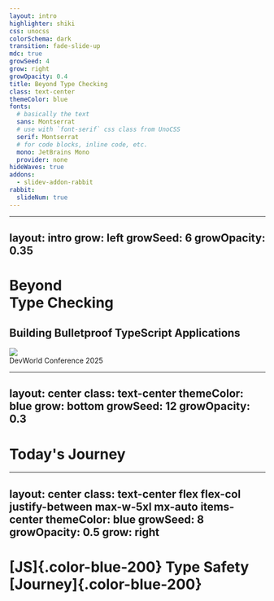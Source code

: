 ```yaml
---
layout: intro
highlighter: shiki
css: unocss
colorSchema: dark
transition: fade-slide-up
mdc: true
growSeed: 4
grow: right
growOpacity: 0.4
title: Beyond Type Checking
class: text-center
themeColor: blue
fonts:
  # basically the text
  sans: Montserrat
  # use with `font-serif` css class from UnoCSS
  serif: Montserrat
  # for code blocks, inline code, etc.
  mono: JetBrains Mono
  provider: none
hideWaves: true
addons:
  - slidev-addon-rabbit
rabbit:
  slideNum: true
---
```


---
layout: intro
grow: left
growSeed: 6
growOpacity: 0.35
---

<div class="relative pb-8">
  <h1 class="!text-8xl !leading-23 !mb-6"> Beyond <br> Type Checking </h1>

  <h2 color-blue-200 pb-4> Building <span v-mark.blue.highlight.delay300 color-white>Bulletproof</span> TypeScript Applications </h2>

  <div class="absolute top-[100%] left-0">
    <div><img src="/devworld-logo.png" class="h-12 pb-2"></div>
    <div text-sm opacity-75>DevWorld Conference 2025</div>
  </div>
</div>

<!--
Hello everyone, welcome to my talk about Beyond Type Checking!

I'm looking forward to sharing with you today how we can make our TypeScript applications truly bulletproof

Today, we'll bridge that gap together and learn to make [click] bulletproof applications together.
-->

---
layout: center
class: text-center
themeColor: blue
grow: bottom
growSeed: 12
growOpacity: 0.3
---

# Today's Journey

<div class="grid grid-cols-2 gap-4 mt-8 text-center">
  <Card
    v-click
    center
    color="yellow"
    icon="i-ph:warning-circle-duotone"
    iconCenter
    title="The Problem"
    subtitle="Limitations of compile-time type safety "
  />

  <Card
    v-click
    center
    color="blue"
    icon="i-logos-zod"
    iconCenter
    title="The Solution"
    subtitle="Runtime schema validation"
  />

  <Card
    v-click
    center
    color="purple"
    icon="i-ph:code-duotone"
    iconCenter
    title="Implementation"
    subtitle="Real-world examples"
  />

  <Card
    v-click
    center
    color="green"
    icon="i-ph:share-network-duotone"
    iconCenter
    title="Ecosystem"
    subtitle="Tools & adoption strategies"
  />
</div>

<!--
In this session, [click] we'll explore the compile-time safety limitations we face in TypeScript.

[click] I'll show how schema validation with Zod can help solve these problems.

[click] We'll look at real-world implementation examples to see these concepts in action.

[click] And we'll explore the broader ecosystem and strategies for adoption in your projects.
-->

---
layout: center
class: text-center flex flex-col justify-between max-w-5xl mx-auto items-center
themeColor: blue
growSeed: 8
growOpacity: 0.5
grow: right
---

# [JS]{.color-blue-200} Type Safety [Journey]{.color-blue-200}

<div class="relative flex justify-center mt-12">
  <!-- Timeline line -->
  <div v-click="1" class="absolute left-0 right-0 top-[66px] transform -translate-y-1/2 h-1px bg-white/20"></div>

  <!-- Timeline items -->
  <div class="flex justify-between items-center">
    <div v-click class="timeline-item">
      <div class="icon-container bg-yellow-400">
        <div i-vscode-icons:file-type-js-official class="text-6xl" />
      </div>
      <div class="timeline-label">
        JavaScript's<br>"Trust Me" Era
      </div>
    </div>
    <div v-click class="timeline-item">
      <div class="icon-container bg-blue-400">
        <div i-vscode-icons:file-type-typescript-official class="text-6xl" />
      </div>
      <div class="timeline-label">TypeScript<br>Compile-Time Safety</div>
    </div>
    <div v-click class="timeline-item">
      <div class="icon-container bg-red-400">
        <div i-ph:shield-warning class="text-6xl" />
      </div>
      <div class="timeline-label">Runtime<br>Safety Gap</div>
    </div>
  </div>
</div>

<style>
.timeline-item {
  @apply flex flex-col items-center transition-all duration-500;
  opacity: 0;
  transform: translateY(20px);
  transform-origin: 50% 50%;
  scale: 0.9;
}

.icon-container {
  @apply w-30 h-30 rounded-full flex items-center justify-center
         mb-4 shadow-lg transition-transform hover:scale-110;
}

.timeline-label {
  @apply text-lg text-center px-8 font-semibold leading-normal;
}

.slidev-vclick-target {
  opacity: 1;
  transform: translateY(0);
}

.slidev-vclick-current.timeline-item {
  scale: 1.1;
}
</style>

<!--
First let's look at how we got here. Our journey with type safety has three distinct phases.

[click] First, the JavaScript era—the 'trust me' era. I honestly don't know how we were able to code production apps like this.

[click] Then came TypeScript—a game changer. Suddenly, we had compile-time safety, and those red squiggly lines became our best friends.

[click] But we discovered a problem: all our beautiful types disappear at runtime. That's our focus today—bridging this gap.

Quick show of hands—who's been bitten by runtime type errors? Those hands? That's why we're here.
-->

---
layout: center
themeColor: blue
grow: top
growSeed: 10
growOpacity: 0.4
---

# [Where Things]{.color-blue-200} Go Wrong

<NumberList
  class="mt-12"
  cols="3"
  :features="[
  {
    title: 'The Vanishing Act',
    description: 'TypeScript types disappear at runtime, leaving no safety net for real-world data'
  },
  {
    title: 'The API Illusion',
    description: 'API responses often don\'t match their types, leading to silent failures'
  },
  {
    title: 'The Casting Trap',
    description: 'Overusing `as` or generics bypasses type checks, creating false confidence'
  }
]" />

<!--
Let's break down the three biggest pitfalls in TypeScript applications:

[click] First, **The Vanishing Act**: TypeScript types are erased at runtime, so even if your code compiles, it can still crash when it encounters unexpected data.

[click] Next, **The API Illusion**: APIs often return data that doesn't match the types you've defined. A missing field or unexpected null can break your app.

[click] Finally, **The Casting Trap**: Using `as` to force type assertions bypasses TypeScript's checks, masking real issues and creating a false sense of security.

These are the cracks where bugs slip through. Runtime validation is the solution.
-->

---
layout: two-cols
class: items-stretch gap-8
themeColor: blue
grow: full
growSeed: 16
growOpacity: 0.25
---

<h1 class="!mb-0"><span class="color-blue-200">The</span> Trust Boundary</h1>

<div class="system-architecture">
  <div class="node frontend safe" v-click>
    <div i-ph:shield-check-duotone class="text-2xl icon" />
    <div class="node-label">Javascript<br/>Application (Frontend / Backend)</div>
  </div>
  <div class="node frontend safe" v-click="2">
    <div i-ph:shield-check-duotone class="text-2xl icon" />
    <div class="node-label">Typescript<br/>Application (Frontend / Backend)</div>
  </div>
  <div v-click class="trust-boundary">TS Trust Boundary</div>
  <div class="external grid grid-cols-2 gap-4">
    <div class="node api danger" v-click>
      <div i-ph:warning-circle-duotone class="text-2xl icon" />
      <div class="node-label">API</div>
    </div>
    <div class="node db danger" v-click>
      <div i-ph:database-duotone class="text-2xl icon" />
      <div class="node-label">Session / <br> Local Storage</div>
    </div>
    <div class="node query danger" v-click>
      <div i-ph:question-duotone class="text-2xl icon" />
      <div class="node-label">Path \ Query Params</div>
    </div>
    <div class="node env danger" v-click>
      <div i-ph:gear-duotone class="text-2xl icon" />
      <div class="node-label">ENV Vars</div>
    </div>
    <div class="node env danger" v-click>
      <div i-ph:gear-duotone class="text-2xl icon" />
      <div class="node-label">File System</div>
    </div>
    <div class="node env danger" v-click>
      <div i-ph:gear-duotone class="text-2xl icon" />
      <div class="node-label">Form Data</div>
    </div>
  </div>
</div>

::right::

<div class="absolute top-10 left-115" v-click="1">

````md magic-move {at: 2}
```js
// JavaScript's "Trust Me" Era
const user = {
  id: '123',
  name: 'Alice'
} // Let's hope this is a user
```

```ts
// TypeScript's Compile-Time Safety
interface User {
  id: string
  name: string
}

const user: User = {
  id: '123',
  name: 'Alice'
} // ✅ Compile-time check
```

```ts
// TypeScript's Compile-Time Safety
interface User {
  id: string
  name: string
}

// Outside Trust Boundary: We just hope these match
const response = await fetch('/user')
const user = response.json() as User // 😰
```

```ts
// TypeScript's Compile-Time Safety
interface User {
  id: string
  name: string
}

// Outside Trust Boundary: We just hope these match
const response = await fetch('/user')
const user = response.json() as User // 😰

const storage = localStorage.getItem('user') // 😰
const user = JSON.parse(storage) as User // 😰
```

```ts
// TypeScript's Compile-Time Safety
interface User {
  id: string
  name: string
}

// Outside Trust Boundary: We just hope these match
const response = await fetch('/user')
const user = response.json() as User // 😰

const storage = localStorage.getItem('user') // 😰
const user = JSON.parse(storage) as User // 😰

const params = new URLSearchParams(window.location.search)
const id = params.get('id') as string // 😰
```

```ts
// TypeScript's Compile-Time Safety
interface User {
  id: string
  name: string
}

// Outside Trust Boundary: We just hope these match
const response = await fetch('/user')
const user = response.json() as User // 😰

const storage = localStorage.getItem('user') // 😰
const user = JSON.parse(storage) as User // 😰

const params = new URLSearchParams(window.location.search)
const id = params.get('id') as string // 😰

const apiKey = process.env.API_KEY as string // 😰
```

```ts
// TypeScript's Compile-Time Safety
interface User {
  id: string
  name: string
}

// Outside Trust Boundary: We just hope these match
const response = await fetch('/user')
const user = response.json() as User // 😰

const storage = localStorage.getItem('user') // 😰
const user = JSON.parse(storage) as User // 😰

const params = new URLSearchParams(window.location.search)
const id = params.get('id') as string // 😰

const apiKey = process.env.API_KEY as string // 😰

const file = fs.readFileSync('user.json') // 😰
const config = JSON.parse(file) as Config // 😰
```

```ts
// TypeScript's Compile-Time Safety
interface User {
  id: string
  name: string
}

// Outside Trust Boundary: We just hope these match
const response = await fetch('/user')
const user = response.json() as User // 😰

const storage = localStorage.getItem('user') // 😰
const user = JSON.parse(storage) as User // 😰

const params = new URLSearchParams(window.location.search)
const id = params.get('id') as string // 😰

const apiKey = process.env.API_KEY as string // 😰

const file = fs.readFileSync('user.json') // 😰
const config = JSON.parse(file) as Config // 😰

const { register, values } = useForm<User>();
return (
  <input {
    ...register("firstName", { required: true, maxLength: 20 })
    } />
);
```
````

</div>

<style>
.system-architecture {
  @apply relative h-full w-full mt--2;
}

.node {
  @apply w-24 h-24 rounded-2xl flex flex-col items-center
         justify-center p-2 border-2 border-gray-700 bg-gray-800/30;
}

.safe {
  @apply bg-[#367450] border-2 border-green-600;
}

.danger {
  @apply bg-red-800/30 border-2 border-red-600;
}

.node-label {
  @apply mt-1 text-xs text-center;
}

.frontend { position: absolute; left: 7%; top: 60px }
.external { position: absolute; left: 40%; top: 60px }

.trust-boundary {
  @apply absolute left-[2px] text-center top-[26px] h-[150px] w-[150px] rounded-xl p-2 text-sm text-yellow-400 bg-yellow-50/10;
}
</style>

<!--
[click] Firstly let's start with a javascript application where there's no trust. A user is a user because it's named user.

[click] Now lets look at something I call the Trust Boundary. Inside, TypeScript protects us. Inside typescript protects us from creating runtime issues.

[click] Any api call we make can lead to a runtime error.

[click] Local or Session Storage

[click] Path or Query Params

[click] ENV Vars

[click] File System

[click] Form Data

Any other data that comes from outside the application and crosses the trust boundary can lead to runtime errors.

We're making promises we can't keep.  Each one is a leap of faith. We're telling TypeScript: Trust me, back to the "trust me" phase.
-->

---
layout: two-cols-narrow
layoutClass: items-center
class: items-center gap-12
themeColor: blue
grow: full
growSeed: 18
growOpacity: 0.35
---

# [Why This]{.color-blue-200} <br> Matters

::right::

<div class="grid gap-4">

  <Card
    v-click
    color="yellow"
    title="The Cost of Assumptions"
    subtitle="Silent Failures, Loud Consequences"
    icon="i-ph:warning-circle-duotone"
  >
    <div class="opacity-75 text-xs">
      Mismatched data leads to crashes, corrupted state, and costly debugging
    </div>
  </Card>

 <Card
    v-click
    color="red"
    title="The Illusion of Safety"
    subtitle="Compile-time ≠ Runtime Safety"
    icon="i-ph:shield-warning-duotone"
  >
    <div class="opacity-75 text-xs">
      TypeScript's types vanish at runtime, leaving critical gaps in data validation
    </div>
  </Card>

  <Card
    v-click
    color="green"
    title="The Trust Boundary"
    subtitle="Validating External Data"
    icon="i-ph:shield-check-duotone"
  >
    <div class="opacity-75 text-xs">
      We need to validate all incoming data at trust boundaries before it can cause damage
    </div>
  </Card>
</div>

<!--
[click] Let's talk about why this matters. First, the cost of assumptions - when we assume our data matches our types, we're setting ourselves up for silent failures that have loud consequences.

[click] Second, there's this illusion of safety that TypeScript provides, compile time safety doesn't equal runtime safet. We feel protected, but those compile-time checks disappear at runtime, leaving critical gaps in our validation strategy.

[click] Finally, runtime validation acts as our safety net. It catches errors early, before they can cascade into larger problems in production.

These aren't abstract concerns - I've seen teams lose days of productivity and significant revenue because they trusted TypeScript alone to protect their applications. Runtime validation is essential for truly bulletproof applications.
-->

---
themeColor: cyan
layout: two-cols-narrow
layoutClass: items-center
grow: bottom
growSeed: 22
growOpacity: 0.3
---

# [The Runtime Validation]{.color-cyan-200} Gap

::right::

````md magic-move
```ts
// Real-world example
interface LoanStatusResponse {
  id: string
  loanStatus: {
    status: 'MANUAL_REVIEW' | 'APPROVED' | 'REJECTED'
    interestRate: number
    total: number
  }
}
```

```ts
// Real-world example
interface LoanStatusResponse {
  id: string
  loanStatus: {
    status: 'MANUAL_REVIEW' | 'APPROVED' | 'REJECTED'
    interestRate: number
    total: number
  }
}

// What you get
const response: LoanStatusResponse = {
  id: '12345',
  loanStatus: undefined, // 😱 Should be an object!
}

/*
Application Crashes
- No indication of what went wrong
- No way to recover
- No reporting as it's not caught at compile time
- "technically impossible" as loanStatus is required
*/

```
````

<!--
Let's see this problem in action. Here's a real-world example I encountered recently. First, look at our TypeScript interface—clean, precise, everything perfectly typed. This is what our code expects.

This is from a real application that I was building for a client which we were able to catch with runtime validation.

Our users were applying for a loan and we were showing them the status of their application. However suddenly for some customers the loan status was returning null, which lead to a runtime error and the users we being shown a broken page with no way to recover.

We had no users reporting this issue, however because we were validating the data at runtime we were able to catch it immediately in our logs and fix it.
-->

---
layout: two-cols
themeColor: cyan
layoutClass: items-center
grow: full
growSeed: 14
growOpacity: 0.35
---

# [Real-World]{.color-cyan-200} Impact

<FeatureList
  class="mt-8"
  clicks
  :features="[
    {
      icon: 'i-ph:currency-dollar-duotone',
      color: 'text-yellow-400',
      title: 'Data-related bugs are costly',
      description: 'Direct financial impact from production issues'
    },
    {
      icon: 'i-ph:timer-duotone',
      color: 'text-yellow-400',
      title: 'Significant debugging time',
      description: 'Hours spent tracking down type-related issues'
    },
    {
      icon: 'i-ph:smiley-sad-duotone',
      color: 'text-yellow-400',
      title: 'User experience degradation',
      description: 'Broken features and unexpected behavior'
    },
    {
      icon: 'i-ph:bug-duotone',
      color: 'text-yellow-400',
      title: 'Hard-to-reproduce issues',
      description: 'Intermittent bugs that only appear with specific data'
    }
  ]"
/>

::right::

<v-click>

````md magic-move
```ts
interface User {
  age: number
  role: 'ADMIN' | 'USER'
  isActive: boolean
}

const response = await fetch<User>('/api/user')
```

```ts
interface User {
  age: number
  role: 'ADMIN' | 'USER'
  isActive: boolean
}

const response = await fetch<User>('/api/user')
// What we receive from API
/*
const response: User = {
  age: '25',
  role: 'GUEST',
  isActive: 'true'
}
*/
```

```ts
interface User {
  age: number
  role: 'ADMIN' | 'USER'
  isActive: boolean
}

const response = await fetch<User>('/api/user')
// What we receive from API
/*
const response: User = {
  age: '25', // ❌ String instead of number
  role: 'GUEST', // ❌ Undefined role
  isActive: 'true' // ❌ String instead of boolean
}
*/

// Valid TypeScript, Runtime errors
response.age > 18 // 💥 String vs number comparison
response.role === 'ADMIN' // 💥 Undefined role
if (response.isActive) { /* 💥 String vs boolean */ }
```
````
</v-click>

<!--
Let's examine the real-world impact of TypeScript's limitations.

[click] Data-related bugs are costly, with direct financial impact from production issues.

[click] They lead to significant debugging time, with hours spent tracking down type-related issues.

[click] User experience suffers through broken features and unexpected behavior.

[click] And there are potential security risks from vulnerabilities caused by incorrect data handling.

[click] Here we have a simple User interface with three properties: age as a number, role as a union type, and isActive as a boolean. At compile time, TypeScript is perfectly happy with this.

[click] But what happens when we fetch data from an API? The server might send us strings instead of numbers, invalid enum values, or string representations of booleans. TypeScript has no way to validate this at runtime because the type information is erased during compilation.

[click] When we try to use this data, we encounter serious problems. Comparing a string "25" with a number 18 produces unexpected results. Checking for an "ADMIN" role fails because we received "GUEST" instead. And treating the string "true" as a boolean can lead to subtle logic errors.

This is precisely why we need runtime validation to complement TypeScript's compile-time checks.
-->

---
layout: statement
themeColor: indigo
grow: right
growSeed: 24
growOpacity: 0.4
---

<h1> <span class="color-indigo-200">From Blind Faith to</span> <br> <span v-mark.indigo.highlight.delay600="1" color-white> Bulletproof Validation </span> </h1>

<h2> Building Trust Through <span v-mark.indigo.underline.delay2000="1" color-white>Runtime Validation </span> </h2>

<!--
Let me show you how we can move from blind faith in our types to bulletproof validation through runtime checks. This shift is essential for building truly reliable applications.
-->

---
layout: center
themeColor: indigo
grow: top
growSeed: 26
growOpacity: 0.35
---

# [What is]{.color-indigo-200} Runtime Validation?

<NumberList
  class="mt-12"
  cols="3"
  :features="[
  {
    title: 'Runtime Verification',
    description: 'Verification of data types, structure, and constraints at runtime'
  },
  {
    title: 'External Guards',
    description: 'Guard rails for external data like APIs, DB results, user input'
  },
  {
    title: 'Early Warning',
    description: 'Early detection of mismatches, allowing quick corrections'
  }
]" />

<!--
[click] First, runtime validation is fundamentally about verification. Instead of blindly accepting data, we actively check its shape, types, and constraints at the moment it enters our application. This prevents type-related bugs from spreading through our system.

[click] Second, it creates essential guard rails for external data. APIs, databases, user inputs - all these external sources need validation before we can trust them in our core logic.

[click] Finally, it provides early warning detection. By catching mismatches at the boundary of your application, you prevent deeper, more complex errors from occurring downstream where they're harder to diagnose.

It's like having a security guard checking IDs at every entrance of your application. When data enters your system - whether from an API, user input, or database - it gets verified against your defined rules. This catches issues immediately, before they can cause problems deeper in your application. Think of it as your first line of defense against bad data.
-->

---
layout: iframe-right
url: https://standardschema.dev/
class: px-0
themeColor: indigo
scale: 0.6
grow: full
growSeed: 28
growOpacity: 0.3
---

# [What's]{.color-indigo-200} <br> Out There?

<div class="space-y-4">
  <div class="text-lg font-bold mb-4">Runtime Validation Libraries</div>
  <div class="grid grid-cols-2 gap-4">
    <div v-click class="p-3 border rounded-lg flex items-center gap-2" :class="$slidev.nav.clicks > 5 ? 'border-green-500 bg-green-500/10' : ''">
      <div i-logos-zod class="text-2xl" />
      <div>Zod</div>
    </div>
    <div v-click class="p-3 border rounded-lg flex items-center gap-2" :class="$slidev.nav.clicks > 5 ? 'border-green-500 bg-green-500/10' : ''">
      <img src="/valibot.png" class="h-8 w-8" />
      <div>Valibot</div>
    </div>
    <div v-click class="p-3 border rounded-lg flex items-center gap-2" :class="$slidev.nav.clicks > 5 ? 'border-green-500 bg-green-500/10' : ''">
      <img src="/arktype.svg" class="h-6 w-6" />
      <div>Arktype</div>
    </div>
    <div v-click class="p-3 border rounded-lg flex items-center gap-2" >
      <img src="/joi.png" class="h-6 w-6" />
      <div>Joi</div>
    </div>
    <div v-click class="p-3 border rounded-lg flex items-center gap-2">
      <div>Yup</div>
    </div>
  </div>
</div>

<!--
So what's out there?
Well there's many different libraries to choice from.
- Zod, Valibot, Arktype, Joi, Yup
All these libraries can provide runtime safety in your applications.

[click:6] However due to recent development only 3 of these libraries support Standard Library.
-->

---
layout: center
themeColor: indigo
grow: left
growSeed: 30
growOpacity: 0.4
---

# [What is]{.color-indigo-200} Standard Schema?

<div class="grid grid-cols-2 gap-6 mt-6">

  <Card
    v-click
    color="green"
    title="Universal Standard"
    subtitle="Unified approach to schema validation across the JavaScript ecosystem"
  />

  <Card
    v-click
    color="purple"
    title="Collaborative Initiative"
    subtitle="Created through collaboration between Zod, Valibot, and ArkType teams"
  />

  <Card
    v-click
    color="blue"
    title="Ecosystem Integration"
    subtitle="Designed for seamless adoption across frameworks and tools, by providing a standard interface for library authors"
  />

  <Card
    v-click
    color="yellow"
    title="Community-Driven"
    subtitle="Evolving best practices shaped by real-world implementation"
  />
</div>

<!--
[click] Standard Schema represents a pivotal shift in validation, recently reaching v1 which establishes a Universal Standard that unifies schema validation across the JavaScript ecosystem.

[click] The Collaborative Initiative is creating powerful advantages for developers. By working together Zod, Valibot and Arktype are ensuring your validation logic becomes portable across libraries, future-proofing your codebase.

[click] Ecosystem Integration is a key benefit - Standard Schema is designed for seamless adoption across frameworks and tools, providing a consistent interface that library authors can implement.

[click] The Community-Driven nature means best practices are evolving based on real-world implementation. As adoption grows, we're seeing more shared tooling and documentation that makes validation more accessible across projects.
-->

---
themeColor: indigo
layout: two-cols-narrow
layoutClass: items-center
grow: bottom
growSeed: 22
growOpacity: 0.3
---

# Schema Validation {.text-indigo-200}
# Why Zod?

::right::

<FeatureList
  clicks
 :features="[
  {
    icon: 'i-ph:star-duotone',
    color: 'text-yellow-400',
    title: 'Popular Choice',
    description: 'Most widely adopted in the TypeScript ecosystem'
  },
  {
    icon: 'i-ph:shield-check-duotone',
    color: 'text-green-400',
    title: 'Type Safety',
    description: 'Very Simple Type Inference'
  },
  {
    icon: 'i-ph:code-duotone',
    color: 'text-blue-400',
    title: 'Developer Experience',
    description: 'Intuitive API and excellent documentation'
  },
  {
    icon: 'i-ph:users-duotone',
    color: 'text-orange-400',
    title: 'Ecosystem',
    description: 'Rich set of utilities and community support'
  },
    {
    icon: 'i-ph:wrench-duotone',
    color: 'text-indigo-400',
    title: 'Functionality',
    description: 'Used for validation, transformations, data generation, and more'
  }
]" />

<!--
So lets talk about schema validation and why moving forward the examples will be using zod

[click] First, it's the most popular right now, so this means there's currently more support for zod however later i'm hoping to see more libraries adopt standard schema

[click] For type safety, Zod is unmatched - define your schema once and get perfect TypeScript types automatically inferred, eliminating type/validation duplication.

[click] The developer experience is exceptional - with an intuitive API that reads almost like plain English and excellent documentation that makes onboarding new team members straightforward.

[click] The ecosystem around Zod is rich and growing - from form libraries to API frameworks, the community has built impressive integrations that extend Zod's capabilities.

[click] Beyond just validation, Zod provides powerful functionality for transformations, data generation, and complex business logic - making it a versatile tool for your entire application.
-->

---
themeColor: indigo
layout: two-cols
grow: full
growSeed: 14
growOpacity: 0.35
---

# [Zod]{.text-indigo-200} <br> Essentials

<p v-click> All of the zod utilities are available in the <code>z</code> object returned by the <code>zod</code> library. </p>

<div class="text-[15px] !mt-2" v-click="2">

````md magic-move {at:3}
```ts
// zod types
z.string();
z.number();
z.bigint();
z.boolean();
z.date();
z.array(z.string());
z.object({
  name: z.string(),
  age: z.number()
});
z.symbol();
z.undefined();
z.null();
z.any();
z.unknown();
z.never();
```

```ts
// zod types with validation and transformations
z.string().email().trim();
z.number().positive().max(100).multipleOf(5);
z.bigint().min(12);
z.boolean();
z.date().min(new Date('2024-01-01'));
z.array(z.string()).min(1).max(10);
z.object({
  name: z.string(),
  age: z.number(),
}).strict();
z.symbol();
z.undefined();
z.null();
z.any();
z.unknown();
z.never();
```
````

</div>

::right::

<div class="grid grid-cols-1 gap-4">

<Card
  v-click="4"
  color="blue"
  title="Schema Definition"
  subtitle="Craft a schema to represent any data structure"
>

```ts {all}{class:'!children:text-[10px]  !children:leading-none'}
const userSchema = z.object({
  name: z.string().trim(),
  age: z.number().min(18).max(100),
  email: z.string().email().optional(),
  role: z.enum(['USER', 'ADMIN']),
  address: z.object({
    street: z.string(),
    city: z.string().min(1).max(50),
  })
})
```
</Card>

<Card
  v-click="5"
  color="green"
  title="Type Inference"
  subtitle="TypeScript infers the type of the validated data"
>

```ts {all}{class:'!children:text-[10px]  !children:leading-none'}
type User = z.infer<typeof UserSchema>
/* => {
  name: string,
  age: number,
  email?: string,
  role: 'USER' | 'ADMIN'
  address: { street: string, city: string },
}
*/
```

</Card>

</div>

---
themeColor: indigo
grow: bottom
growSeed: 22
growOpacity: 0.3
---

# [Zod]{.text-indigo-200} <br> Validation

<div class="grid grid-cols-2 gap-4">

<Card
  v-click
  color="green"
  title=".parse()"
  subtitle="Returns typed data when successful or throws an error when validation fails"
>
<p class="text-xs m-0">

```ts {all}{class:'!children:text-[10px]  !children:leading-none'}
try {
  const result = userSchema.parse(data) // => Type User
  return result
}
catch (error) {
  // handle error
  if (error instanceof z.ZodError) {
    logger.analyticsError(error)
  }
}
```

</p>
</Card>

<Card
  v-click
  color="yellow"
  title=".safeParse()"
  subtitle="Returns result pattern, after checking .success access to data is possible, otherwise error is available"
>

```ts {all}{class:'!children:text-[10px]  !children:leading-none'}
const result = userSchema.safeParse(data)
// => { success: true, data: User }
//  | { success: false, error: ZodError }

if (!result.success) {
  logger.analyticsError(result.error)
  return
  // ❌ result.data does not exist, because it failed
}

return result.data // => Type User
```

</Card>

</div>

<style>
  p{margin: 0 !important;}
</style>

---
layout: two-cols-narrow
themeColor: indigo
grow: left
growSeed: 30
growOpacity: 0.4
class: "!h-[551px]"
---

<div class="h-full flex items-center">

# [Zod]{.color-indigo-200} Errors

</div>

::right::

```ts {monaco-run}
import { z } from 'zod'

const recipeSchema = z.object({
  title: z.string(),
  cookingTime: z.number(),
})

const result = recipeSchema.safeParse({
  title: 'Chocolate Cake',
  cookingTime: '45',
})

console.log(result)
```

---
themeColor: indigo
layout: two-cols-header
grow: bottom
growSeed: 22
growOpacity: 0.3
---

# [Zod]{.text-indigo-200} In Practice

::left::

````md magic-move
```ts
type Product = {
  id: string
  price: number
  variants: {
    size: "S" | "M" | "L"
  }[]
}
```

```ts
type Product = {
  id: string
  price: number
  variants: {
    size: "S" | "M" | "L"
  }[]
}

// Schema Definition
const ProductSchema = z.object({
  id: z.string(),
  price: z.number(),
  variants: z.array(
    z.object({
      size: z.enum(['S', 'M', 'L']),
    })
  )
})
```

```ts
type Product = {
  id: string
  price: number
  variants: {
    size: "S" | "M" | "L"
  }[]
}

// Schema Definition
const ProductSchema = z.object({
  id: z.string().uuid(),
  price: z.number().positive(),
  variants: z.array(
    z.object({
      size: z.enum(['S', 'M', 'L']),
    })
  ).min(1)
})
```

```ts
// Schema Definition
const productSchema = z.object({
  id: z.string().uuid(),
  price: z.number().positive(),
  variants: z.array(
    z.object({
      size: z.enum(['S', 'M', 'L']),
    })
  )
})

// Type Inference
type Product = z.infer<typeof ProductSchema>
/*
{
  id: string
  price: number
  variants: {
    size: "S" | "M" | "L"
  }[]
}
*/
```
````

::right::

<div v-click="4" class="mb-0" >

````md magic-move {at:5}
```ts
// Runtime Validation - No thrown error
async function fetchProduct(id: string): Promise<Product> {
}
```

```ts
// Runtime Validation - No thrown error
async function fetchProduct(id: string): Promise<Product> {
  const response = await fetch(`/api/product/${id}`)
  const data = await response.json() as Product
}
```

```ts
// Runtime Validation - No thrown error
async function fetchProduct(id: string): Promise<Product> {
  const response = await fetch(`/api/product/${id}`)
  const data = await response.json() as unknown
  const result = productSchema.safeParse(data)
}
```

```ts
// Runtime Validation - No thrown error
async function fetchProduct(id: string): Promise<Product> {
  const response = await fetch(`/api/product/${id}`)
  const data = await response.json() as unknown
  const result = productSchema.safeParse(data)
  if (!result.success) {
    // ❌ We need to handle this error
    logger.error(
      'Invalid product data',
      result.error.format()
    )
    throw new Error('Invalid product data')
  }
}
```

```ts
// Runtime Validation - No thrown error
async function fetchProduct(id: string): Promise<Product> {
  const response = await fetch(`/api/product/${id}`)
  const data = await response.json() as unknown
  const result = productSchema.safeParse(data)
  if (!result.success) {
    // ❌ We need to handle this error
    logger.error(
      'Invalid product data',
      result.error.format()
    )
    throw new Error('Invalid product data')
  }

  return result.data // => Type Product
}
```
````

</div>

<!--
Let's dive into how Zod works in practice.

First let's look at a Typescript type we're looking to cover

[click] Now let's look how we can create that same type as a Schema, you can see it's almost identical

[click] The cool thing here is we can add some validations and transformations quite easily to the new schema

[click] Now using some zod magic we can remove the type we had and just infer the type instead, so now in a couple more lines we get the same functionality.
-->

---
layout: center
themeColor: indigo
grow: top
growSeed: 26
growOpacity: 0.35
---

# [Schema-Driven]{.color-indigo-200} Types

<NumberList
  class="mt-12"
  :cols="3"
  :features="[
    {
      title: 'Automatic Type Generation',
      description: 'Use z.infer<typeof Schema> to automatically generate TypeScript types'
    },
    {
      title: 'Single Source of Truth',
      description: 'Schema changes automatically reflect in TypeScript types, ensuring perfect sync'
    },
    {
      title: 'DRY Principle',
      description: 'Eliminate duplication between runtime validation and type declarations'
    }
  ]"
/>

<!--
Type inference is one of Zod's most powerful features. Instead of maintaining separate type definitions,
we can derive them directly from our schemas. This means:

1. No more manual type updates when schemas change
2. Perfect alignment between runtime validation and compile-time types
3. Reduced maintenance burden and fewer opportunities for errors

This is especially valuable in larger codebases where keeping types and validation in sync can become challenging.
-->

---
layout: two-cols-narrow
themeColor: indigo
grow: bottom
growSeed: 22
growOpacity: 0.3
---

# [Beyond]{.color-indigo-200} Basics

<div class="text-sm">

<v-clicks at="2">

- **Validate Form Data** with `Veevalidate`
- **Validate API Bodies** with `nitro`
- **Mock Generation** with libraries like `zod-schema-faker`
- **Generate Structured Data** with `vercel ai`

</v-clicks>

</div>

::right::

<v-click at="1">

```ts
// Example: Reusable User Schema
export const userSchema = z.object({
  id: z.string().uuid(),
  name: z.string(),
  email: z.string().email()
})
```

</v-click>

<v-click at="2">

````md magic-move {at:3}
```vue
// Example: Form Validation with Veevalidate
<script setup>
import { userSchema } from './'
import { z } from 'zod'
import { toTypedSchema } from '@vee-validate/zod'

const form = useForm({
  validationSchema: toTypedSchema(userSchema)
})

const [name, nameAttrs] = defineField('name');
const [email, emailAttrs] = defineField('email');
</script>

<template>
  <input v-model="name" v-bind="nameAttrs" />
  <div>{{ errors.name }}</div>
  <input v-model="email" v-bind="emailAttrs" />
  <div>{{ errors.email }}</div>
</template>
```

```ts
// Example: Validate API Bodies with Nitro
import { userSchema } from './'
import { z } from 'zod'
import { defineEventHandler, readValidatedBody } from "h3";

return default defineEventHandler(async (event) => {
  const query = await readValidatedBody(event, userSchema.parse);

  return `Hello ${query.name}! This is your email ${query.email}.`;
})
```

```ts
// Example: Generate mock data
import { userSchema } from './'
import { z } from 'zod'
import { fake } from 'zod-schema-faker'

// Generate a mock user
const mockUser = fake(userSchema)
```

```ts
// Example: Generate Structured Data with AI
import { userSchema } from './'
import { z } from 'zod'
import { generateObject } from "ai";
import { anthropic } from "@ai-sdk/anthropic";

const user = await generateObject({
  model: anthropic('claude-3-5-sonnet-20240620'),
  schema: userSchema,
  prompt: 'Generate a user with a interesting name and email'
})
```
````

</v-click>

<!--
Let's explore how Zod integrates with various tools and frameworks in the ecosystem:

1. API frameworks to form libraries, UI components to testing utilities - there's robust support across the JavaScript ecosystem. This means you're not just adopting a validation library - you're plugging into a complete ecosystem of tools and best practices. Whether you're building APIs with tRPC, forms with React Hook Form, or generating mock data for tests, there's a tool that integrates seamlessly with your schema definitions.

2. Frontend Forms:
   - Integrates with popular form libraries
   - Provides real-time validation feedback
   - Ensures type safety from backend to frontend

3. Mock Data:
   - Generate realistic test data
   - Maintain data consistency in tests
   - Speed up development

4. Single Source of Truth:
   - Define schemas once, use everywhere
   - Generate types automatically
   - Maintain consistency across your stack

5. API Clients:
   - Generate type-safe API clients
   - Automatic request/response validation
   - Better developer experience

6. AI Integration:
   - Use schemas to structure AI-generated data
   - Ensure AI outputs match your types
   - Combine validation with AI capabilities
-->

---
themeColor: indigo
grow: bottom
growSeed: 22
growOpacity: 0.3
---

# [Tooling]{.color-indigo-200} Support

<div class="grid grid-cols-3 gap-4 mt-6">
  <Card icon="i-carbon-api" color="blue" title="API Frameworks" v-click>
    <IconList class="text-sm" :items="[
      { icon: 'i-unjs-h3', label: 'H3' },
      { icon: 'i-unjs-nitro', label: 'Nitro' },
      { icon: 'i-logos-trpc', label: 'tRPC' },
      { icon: 'i-logos-hono', label: 'Hono' },
      { icon: 'i-carbon-function', label: 'oRPC' },
      { icon: 'i-logos-graphql', label: 'GQLoom' },
      { icon: 'i-devicon-express', label: 'express-zod-api' },
      { icon: 'i-logos-nestjs', label: 'NestJS' }
    ]" />
  </Card>

  <Card color="purple" icon="i-carbon-document" title="Form Libraries" v-click>
    <IconList class="text-sm" :items="[
      { icon: 'i-logos-react', label: 'TanStack Form' },
      { icon: 'i-logos-vue', label: 'Formwerk' },
      { icon: 'i-logos-vue', label: 'Veevalidate' },
      { icon: 'i-logos-vue', label: 'Regle' },
      { icon: 'i-devicon-svelte', label: 'Superforms' },
      { icon: 'i-logos-react', label: 'React Hook Form' },
      { icon: 'i-logos-vue', label: 'FormKit' }
    ]" />
  </Card>

  <Card color="green" icon="i-carbon-application" title="UI Frameworks" v-click>
    <IconList class="text-sm" :items="[
      { icon: 'i-logos-qwik', label: 'Qwik' },
      { icon: 'i-logos-nuxt-icon', label: 'Nuxt UI' },
      { icon: 'i-logos-deno', label: 'Mage' },
      { icon: 'i-simple-icons-primevue', label: 'Primevue' },
      { icon: 'i-simple-icons-shadcnui', label: 'Shadcn' },
      { icon: 'i-simple-icons-shadcnui', label: 'Shadcn-vue' },
      { icon: 'i-logos-react', label: 'renoun' },
      { icon: 'i-logos-vue', label: 'Nuxt Content' },
      { icon: 'i-devicon-astro', label: 'Astro Content' }
    ]" />
  </Card>

  <Card color="yellow" icon="i-carbon-http" title="HTTP Clients" v-click>
    <IconList class="text-sm" :items="[
      { icon: 'i-carbon-data-base', label: 'upfetch' },
      { icon: 'i-carbon-data-base', label: 'rest-client' },
      { icon: 'i-carbon-data-base', label: 'better-fetch' },
      { icon: 'i-carbon-data-base', label: 'make-service' },
      { icon: 'i-logos-axios', label: 'zod-axios' },
      { icon: 'i-carbon-data-base', label: 'zodios' }
    ]" />
  </Card>

  <Card color="red" icon="i-carbon-tools" title="Utilities" v-click>
    <IconList class="text-sm" :items="[
      { icon: 'i-devicon-typescript', label: 'T3 Env' },
      { icon: 'i-devicon-react', label: 'cachified' },
      { icon: 'i-ph:upload-duotone', label: 'UploadThing' },
      { icon: 'i-devicon-typescript', label: 'OpenAuth' },
      { icon: 'i-logos-faker', label: 'zod-schema-faker' },
      { icon: 'i-logos-prisma', label: 'Prisma zod generator' },
      { icon: 'i-logos-drizzle', label: 'Drizzle ORM' }
    ]" />
  </Card>

  <Card color="indigo" icon="i-ph-flow-arrow-duotone" title="Routing" v-click>
    <IconList class="text-sm" :items="[
      { icon: 'i-logos-react', label: 'TanStack Router' },
      { icon: 'i-devicon-typescript', label: 'call-api' },
      { icon: 'i-logos-vue', label: 'Kitbag' }
    ]" />
  </Card>
</div>

<!--
The tooling ecosystem around Zod and standard schemas is remarkable. From API frameworks to form libraries, UI components to testing utilities - there's robust support across the JavaScript ecosystem. This means you're not just adopting a validation library - you're plugging into a complete ecosystem of tools and best practices. Whether you're building APIs with tRPC, forms with React Hook Form, or generating mock data for tests, there's a tool that integrates seamlessly with your schema definitions.
-->

---
themeColor: teal
layout: center
grow: bottom
growSeed: 22
growOpacity: 0.3
---

# [Key]{.color-teal-200} Benefits

<div class="grid grid-cols-1 gap-4 mt-6">
  <Card
    v-click
    color="green"
    title="Bulletproof Applications"
    subtitle="Catch errors at your system's boundaries"
  >
    <template #icon>🛡️</template>
  </Card>

  <Card
    v-click
    color="blue"
    title="Developer Confidence"
    subtitle="Know exactly when and how your data fails"
  >
    <template #icon>⚡</template>
  </Card>

  <Card
    v-click
    color="purple"
    title="Single Source of Truth"
    subtitle="Schema-driven types across your entire stack"
  >
    <template #icon>🔄</template>
  </Card>
</div>

<!--
Let's summarize the key benefits of runtime validation:

First, truly bulletproof applications. By validating data at trust boundaries, you catch errors before they propagate deeper into your system.

Second, dramatically improved developer confidence. You'll know exactly when, where, and how your data fails validation, with clear error messages that pinpoint the issue.

Finally, you establish a single source of truth. Your schemas define both runtime validation and static types, eliminating discrepancies between what you expect and what you get.

These benefits combine to create more reliable applications, happier developers, and better user experiences.
-->

---
themeColor: teal
layout: center
grow: bottom
growSeed: 22
growOpacity: 0.3
---

# [4-Step]{.text-teal-200} Adoption Plan

<div class="flex gap-4 mt-8 justify-center">
  <div v-click class="phase-card">
    <div class="phase-number">1</div>
    <div class="phase-title">Start Small</div>
    <div class="phase-desc">Begin with one critical API endpoint</div>
  </div>
  <div class="arrow-right" v-click>→</div>
  <div v-click="2" class="phase-card">
    <div class="phase-number">2</div>
    <div class="phase-title">Build Library</div>
    <div class="phase-desc">Create reusable schema components</div>
  </div>
  <div class="arrow-right" v-click>→</div>
  <div v-click="3" class="phase-card">
    <div class="phase-number">3</div>
    <div class="phase-title">Expand Reach</div>
    <div class="phase-desc">Add validation to all trust boundaries</div>
  </div>
  <div class="arrow-right" v-click>→</div>
  <div v-click="4" class="phase-card">
    <div class="phase-number">4</div>
    <div class="phase-title">Generate Assets</div>
    <div class="phase-desc">Auto-create mocks and test data</div>
  </div>
</div>

<style>
.phase-card {
  @apply p-2 py-8 rounded-lg flex flex-col items-center w-40 bg-teal-500/10 border border-teal-500/30;
}
.phase-number {
  @apply text-3xl font-bold text-teal-400 mb-2;
}
.phase-title {
  @apply text-lg font-semibold text-center;
}
.phase-desc {
  @apply text-xs opacity-75 text-center;
}
.arrow-right {
  @apply text-2xl self-center text-teal-500/50;
}
</style>

<!--
Here's a practical, four-step approach to adopting runtime validation in your projects:

Step 1: Start small. Pick one critical API endpoint and add validation there. You'll see immediate benefits without overwhelming your team.

Step 2: Build a library of reusable schemas for common data structures. This creates consistency and reduces duplication.

Step 3: Expand to all trust boundaries - API responses, form inputs, localStorage, query parameters - anywhere data enters your system.

Step 4: Leverage your schemas to generate types, mock data, and API clients automatically.

This incremental approach allows you to demonstrate value quickly while building momentum toward comprehensive validation.
-->

---
themeColor: teal
layout: center
grow: bottom
growSeed: 22
growOpacity: 0.3
---

# [Key]{.text-teal-200} Takeaways

<div class="grid grid-cols-2 gap-6 mt-8">
  <Card
    v-click
    icon="i-ph:check-circle-duotone"
    color="yellow"
    title="TypeScript alone isn't enough"
    subtitle="Runtime validation is essential"
  />

  <Card
    v-click
    icon="i-ph:shield-check-duotone"
    color="green"
    title="Validate at trust boundaries"
    subtitle="Prevent runtime errors at data entry points"
  />

  <Card
    v-click
    icon="i-logos-zod"
    color="purple"
    title="Schemas for validation"
    subtitle="Powerful, flexible with excellent TypeScript integration"
  />

  <Card
    v-click
    icon="i-ph:arrows-out-duotone"
    color="blue"
    title="Incremental adoption"
    subtitle="Start small, prove value, expand systematically"
  />
</div>

<!--
As we wrap up, here are the essential takeaways from our journey beyond type checking:

First, recognize that TypeScript alone can't protect you at runtime - the type information disappears during compilation.

Second, identify and protect your trust boundaries - those points where external data enters your system - with runtime validation.

Third, leverage Zod's powerful schema definitions and automatic type inference to maintain a single source of truth.

Finally, don't feel overwhelmed - start small, prove the value, and expand systematically.

Runtime validation isn't just a nice-to-have - it's an essential part of building truly bulletproof TypeScript applications.
-->

---
themeColor: teal
growSeed: 20
growOpacity: 0.3
grow: full
class: flex justify-center items-center
disabled: true
---

<div class="relative w-full">
  <qr-code class="absolute top-0 right-0" text="https://github.com/josephanson/demo-devworld-2025" error-level="H" :scale="5" />

# [Example]{.color-teal-200} Demo 🚀

<div class="flex justify-between mb-8">
  <div>
    <h2 class="text-2xl mb-4"> Runtime Schema Validation </h2>
    <div class=" opacity-75"> Scan QR for demo repo </div>
  </div>
</div>

<div class="relative">
  <!-- Tooling diagram -->
  <div class="flex items-start gap-4 mb-8 text-center">
    <div class="node">
      <div i-logos-nuxt-icon class="text-4xl mb-2 w-10 h-10" />
      <div class="text-xs w-full text-center">Nuxt</div>
    </div>
    <div class="node">
      <div i-unjs-nitro class="text-4xl mb-2 w-10 h-10" />
      <div class="text-xs w-full text-center">Nitro</div>
    </div>
    <div class="node">
      <div i-logos-zod class="text-4xl mb-2 w-10 h-10" />
      <div class="text-xs w-full text-center">Zod</div>
    </div>
    <div class="node">
      <div i-logos-google-gemini class="text-4xl mb-2 w-10 h-10" />
      <div class="text-xs">Chrome based Gemini</div>
    </div>
  </div>

  <!-- Validation points -->
  <div class="grid grid-cols-3 gap-4 mt-8">
    <Card
      v-click
      center
      color="blue"
      title="API Validation"
      subtitle="Request / Response safety with Zod"
    />
    <Card
      v-click
      center
      color="purple"
      title="Frontend Safety"
      subtitle="Form validation with Zod"
    />
    <Card
      v-click
      center
      color="green"
      title="Data Generation"
      subtitle="Generate Data using Zod and AI"
    />
  </div>

</div>
</div>

<style>
.node {
  @apply flex flex-col items-center
}
.arrow {
  @apply text-4xl self-center text-white/30;
}
.validation-point {
  @apply p-4 border rounded-lg text-center bg-gray-800/30 items-center flex flex-col justify-center;
}
</style>

<!--
Let me show you how this works in practice. I've prepared a full-stack demo application—you can follow along with the QR code. Starting with our source of truth—the database schema. Auto-generated Zod schemas from the database. Full request/response validation at the API layer. End-to-end type safety in the frontend. Watch how types flow from DB to API. See how we catch invalid requests. Experience real-time form validation. The slides and demo code are available at the URL shown—scan the QR code to get started right away. Feel free to reach out with questions.
-->

---
layout: two-cols
class: flex items-center my-auto
growSeed: 14
themeColor: blue
grow: full
growOpacity: 0.35
---

# [Thank]{.color-blue-200} You!

<div class="mt-8">
  <div class="text-2xl font-bold mb-4">
    Let's Build Safer Systems Together
  </div>

  <div class="flex flex-col gap-4 mb-4">

<div>
  <h4 class="opacity-75">Slides, Demo Application & Resources</h4>
</div>

  <qr-code text="https://josephanson.com/talks/beyond-type-checking" error-level="H" :scale="4"/>

  </div>

  <div class="flex gap-4 text-xl mt-8 items-center">
    <a href="https://josephanson.com" target="_blank" class="border-none! flex items-center gap-2">
      <div i-ph-browser-duotone class="flex items-center justify-center" /> josephanson.com
    </a>
    <span>|</span>
    <a href="https://github.com/josephanson" target="_blank" class="border-none! flex items-center gap-2">
      <div i-ph-github-logo-duotone class="flex" /> josephanson
    </a>
  </div>

</div>

::right::

<img src="/me2.jpg" class="rounded-full absolute top-50% translate-y-[-50%] right-20 w-80 h-80 object-cover" />

<!--
Thank you all for your attention today. I hope you're now equipped to build safer TypeScript applications. Remember: runtime validation is just as important as static types. The slides and demo code are available at the URL shown—scan the QR code to get started right away. Start small—maybe validate one API endpoint. Build up gradually—add validation at each trust boundary. Share your experiences with the community. Together, we can make TypeScript applications truly bulletproof. Thank you for being part of this journey. Let's connect and build safer systems together.
-->
